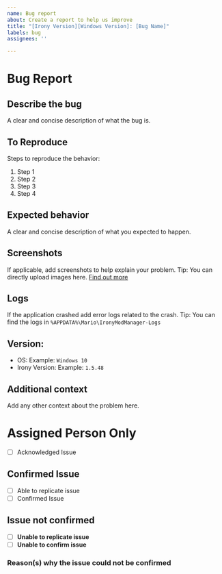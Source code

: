```yaml
---
name: Bug report
about: Create a report to help us improve
title: "[Irony Version][Windows Version]: [Bug Name]"
labels: bug
assignees: ''

---
```

# Bug Report
## Describe the bug
A clear and concise description of what the bug is.

## To Reproduce
Steps to reproduce the behavior:
1. Step 1
2. Step 2
3. Step 3
4. Step 4

## Expected behavior
A clear and concise description of what you expected to happen.

## Screenshots
If applicable, add screenshots to help explain your problem.
Tip: You can directly upload images here. [Find out more](https://docs.github.com/en/get-started/writing-on-github/getting-started-with-writing-and-formatting-on-github/basic-writing-and-formatting-syntax#images)

## Logs
If the application crashed add error logs related to the crash.
Tip: You can find the logs in `%APPDATA%\Mario\IronyModManager-Logs`

## Version:
 - OS: Example: `Windows 10`
 - Irony Version: Example: `1.5.48`

## Additional context
Add any other context about the problem here.


# Assigned Person Only
- [ ] Acknowledged Issue
## Confirmed Issue
- [ ] Able to replicate issue
- [ ] Confirmed Issue
## Issue not confirmed
- [ ] **Unable to replicate issue**
- [ ] **Unable to confirm issue**
### Reason(s) why the issue could not be confirmed
